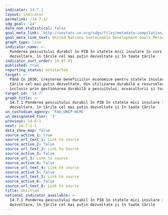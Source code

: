 ```yaml
---
indicator: 14.7.1
layout: indicator
permalink: /14-7-1/
sdg_goal: '14'
data_non_statistical: false
goal_meta_link: 'http://unstats.un.org/sdgs/files/metadata-compilation/Metadata-Goal-14.pdf'
goal_meta_link_text: United Nations Sustainable Development Goals Metadata (pdf 288kB)
graph_type: line
indicator_name: >-
  Ponderea pescuitului durabil în PIB în statele mici insulare în curs de
  dezvoltare, în țările cel mai puțin dezvoltate și în toate țările
indicator_sort_order: 14-07-01
published: true
reporting_status: notstarted
target: >-
  Până în 2030, creșterea beneficiilor economice pentru statele insulare mici și
  țările cel mai puțin dezvoltate, din utilizarea durabilă a resurselor marine,
  inclusiv prin gestionarea durabilă a pescuitului, acvaculturii și turismului
target_id: '14.7'
graph_title: >-
  14.7.1 Ponderea pescuitului durabil în PIB în statele mici insulare în curs de
  dezvoltare, în țările cel mai puțin dezvoltate și în toate țările
un_custodian_agency: 'FAO,UNEP-WCMC'
un_designated_tier: '3'
previous: 14-6-1
next: 14-7-1-1
data_show_map: false
source_active_1: true
source_url_text_1: Link to source
source_active_2: false
source_url_text_2: Link to Source
source_active_3: false
source_url_3: Link to source
source_active_4: false
source_url_text_4: Link to source
source_active_5: false
source_url_text_5: Link to source
source_active_6: false
source_url_text_6: Link to source
title: Untitled
national_indicator_available: >-
  14.7.1 Ponderea pescuitului durabil în PIB în statele mici insulare în curs de
  dezvoltare, în țările cel mai puțin dezvoltate și în toate țările
---
```


